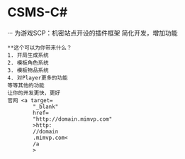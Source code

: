# CSMS-C#
···
为游戏SCP：机密站点开设的插件框架
简化开发，增加功能
```
**这个可以为你带来什么？
1. 开局生成系统
2. 模板角色系统
3. 模板物品系统
4. 对Player更多的功能
等等其他的功能
让你的开发更快，更好
官网 <a target= 
        "_blank" 
        href= 
        "http://domain.mimvp.com" 
        >http: 
        //domain 
        .mimvp.com< 
        /a 
        >

